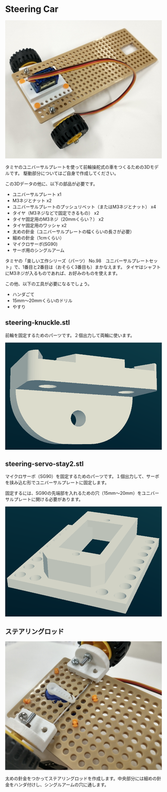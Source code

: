 # Steering Car
![topview](https://github.com/EiichiroIto/3DModels/blob/main/SteeringCar/images/steering-car-topview.jpg)

タミヤのユニバーサルプレートを使って前輪操舵式の車をつくるための3Dモデルです。
駆動部分についてはご自身で作成してください。

この3Dデータの他に、以下の部品が必要です。

- ユニバーサルプレート x1
- M3ネジとナット x2
- ユニバーサルプレートのプッシュリベット（またはM3ネジとナット） x4
- タイヤ（M3ネジなどで固定できるもの） x2
- タイヤ固定用のM3ネジ（20mmくらい？） x2
- タイヤ固定用のワッシャ x2
- 太めの針金（ユニバーサルプレートの幅くらいの長さが必要）
- 細めの針金（1cmくらい）
- マイクロサーボ(SG90)
- サーボ用のシングルアーム

タミヤの「楽しい工作シリーズ（パーツ） No.98　ユニバーサルプレートセット」で、1番目と2番目は（おそらく3番目も）まかなえます。
タイヤはシャフトにM3ネジが入るものであれば、お好みのものを使えます。

この他、以下の工具が必要になるでしょう。
- ハンダごて
- 15mm〜20mmくらいのドリル
- やすり

## steering-knuckle.stl
前輪を固定するためのパーツです。２個出力して両輪に使います。

![steering-knuckle.stl](https://github.com/EiichiroIto/3DModels/blob/main/SteeringCar/images/steering-knuckle.png)

## steering-servo-stay2.stl
マイクロサーボ（SG90）を固定するためのパーツです。１個出力して、サーボを挟み込む形でユニバーサルプレートに固定します。

固定するには、SG90の先端部を入れるための穴（15mm〜20mm）をユニバーサルプレートに開ける必要があります。

![steering-servo-stay2.stl](https://github.com/EiichiroIto/3DModels/blob/main/SteeringCar/images/steering-servo-stay2.png)

## ステアリングロッド
![topview](https://github.com/EiichiroIto/3DModels/blob/main/SteeringCar/images/steering-car-bottomview.jpg)

太めの針金をつかってステアリングロッドを作成します。中央部分には細めの針金をハンダ付けし、シングルアームの穴に通します。

